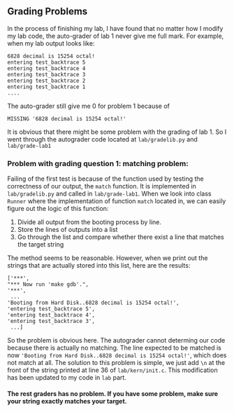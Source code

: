 ## Grading Problems
In the process of finishing my lab, I have found that no matter how I modify my lab code, the auto-grader of lab 1 never give me full mark. For example, when my lab output looks like:
```
6828 decimal is 15254 octal!
entering test_backtrace 5
entering test_backtrace 4
entering test_backtrace 3
entering test_backtrace 2
entering test_backtrace 1
....
```
The auto-grader still give me 0 for problem 1 because of 
```
MISSING '6828 decimal is 15254 octal!'
```
It is obvious that there might be some problem with the grading of lab 1. So I went through the autograder code located at ```lab/gradelib.py``` and ```lab/grade-lab1```

### Problem with grading question 1: matching problem:
Failing of the first test is because of the function used by testing the correctness of our output, the ```match``` function. It is implemented in ```lab/gradelib.py``` and called in ```lab/grade-lab1```. When we look into class ```Runner``` where the implementation of function ```match``` located in, we can easily figure out the logic of this function:
1. Divide all output from the booting process by line.
2. Store the lines of outputs into a list
3. Go through the list and compare whether there exist a line that matches the target string
  
The method seems to be reasonable. However, when we print out the strings that are actually stored into this list, here are the results:
```
['***', 
"*** Now run 'make gdb'.", 
'***', 
 ... 
'Booting from Hard Disk..6828 decimal is 15254 octal!', 
'entering test_backtrace 5', 
'entering test_backtrace 4', 
'entering test_backtrace 3',
 ...]
```
So the problem is obvious here. The autograder cannot determing our code because there is actually no matching. The line expected to be matched is now ```'Booting from Hard Disk..6828 decimal is 15254 octal!'```, which does not match at all. The solution to this problem is simple, we just add ```\n``` at the front of the string printed at line 36 of ```lab/kern/init.c```. This modification has been updated to my code in ```lab``` part.

#### The rest graders has no problem. If you have some problem, make sure your string exactly matches your target.
